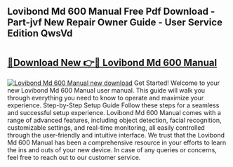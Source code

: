 ## Lovibond Md 600 Manual Free Pdf Download - Part-jvf New Repair Owner Guide - User Service Edition QwsVd

# <h2><a href="http://cf23870.oget.top/?id=Lovibond+Md+600+Manual">🔗Download New 👉🔴 Lovibond Md 600 Manual</a></h2>

[![Lovibond Md 600 Manual new download](https://i.imgur.com/5g1atiW.png)](http://cf23870.oget.top/?id=Lovibond+Md+600+Manual)
Get Started! Welcome to your new Lovibond Md 600 Manual user manual. This guide will walk you through everything you need to know to operate and maximize your experience. Step-by-Step Setup Guide Follow these steps for a seamless and successful setup experience. Lovibond Md 600 Manual comes with a range of advanced features, including object detection, facial recognition, customizable settings, and real-time monitoring, all easily controlled through the user-friendly and intuitive interface. We trust that the Lovibond Md 600 Manual has been a comprehensive resource in your efforts to learn the ins and outs of your new device. In case of any queries or concerns, feel free to reach out to our customer service.
